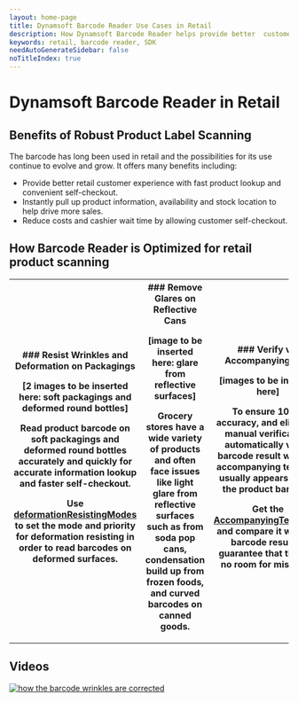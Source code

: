 ```yaml
---
layout: home-page
title: Dynamsoft Barcode Reader Use Cases in Retail
description: How Dynamsoft Barcode Reader helps provide better  customer experience, reduce costs, and drive more sales in retail
keywords: retail, barcode reader, SDK
needAutoGenerateSidebar: false
noTitleIndex: true
---
```


# Dynamsoft Barcode Reader in Retail

## Benefits of Robust Product Label Scanning

The barcode has long been used in retail and the possibilities for its use continue to evolve and grow. It offers many benefits including:

- Provide better retail customer experience with fast product lookup and convenient self-checkout.
- Instantly pull up product information, availability and stock location to help drive more sales.
- Reduce costs and cashier wait time by allowing customer self-checkout.

## How Barcode Reader is Optimized for retail product scanning

<table>
<tr>
<th>
### Resist Wrinkles and Deformation on Packagings

[2 images to be inserted here: soft packagings and deformed round bottles]

Read product barcode on soft packagings and deformed round bottles accurately and quickly for accurate information lookup and faster self-checkout.

Use [deformationResistingModes](https://www.dynamsoft.com/barcode-reader/parameters/scenario-settings/resist-deformation.html) to set the mode and priority for deformation resisting in order to read barcodes on deformed surfaces.
</th>

<th>
### Remove Glares on Reflective Cans

[image to be inserted here: glare from reflective surfaces]

Grocery stores have a wide variety of products and often face issues like light glare from reflective surfaces such as from soda pop cans, condensation build up from frozen foods, and curved barcodes on canned goods.
</th>

<th>
### Verify via Accompanying Text

[images to be inserted here]

To ensure 100% accuracy, and eliminate manual verification, automatically verify barcode result with the accompanying text that usually appears below the product barcode.

Get the [AccompanyingTextBytes](https://www.dynamsoft.com/barcode-reader/introduction/how-to-guide/set-custom-area-for-accompanying-texts.html) and compare it with the barcode result to guarantee that there is no room for mistakes.
</th>
</tr>
</table>

## Videos

[![how the barcode wrinkles are corrected](http://img.youtube.com/vi/fraXfsNqr24/0.jpg)](http://www.youtube.com/watch?v=fraXfsNqr24 "how the barcode wrinkles are corrected")